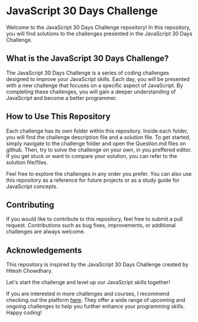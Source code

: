 # JavaScript 30 Days Challenge

Welcome to the JavaScript 30 Days Challenge repository! In this repository, you will find solutions to the challenges presented in the JavaScript 30 Days Challenge.

## What is the JavaScript 30 Days Challenge?

The JavaScript 30 Days Challenge is a series of coding challenges designed to improve your JavaScript skills. Each day, you will be presented with a new challenge that focuses on a specific aspect of JavaScript. By completing these challenges, you will gain a deeper understanding of JavaScript and become a better programmer.

## How to Use This Repository

Each challenge has its own folder within this repository. Inside each folder, you will find the challenge description file and a solution file. To get started, simply navigate to the challenge folder and open the Question.md files on github. Then, try to solve the challenge on your own, in you preffered editor. If you get stuck or want to compare your solution, you can refer to the solution file/files.

Feel free to explore the challenges in any order you prefer. You can also use this repository as a reference for future projects or as a study guide for JavaScript concepts.

## Contributing

If you would like to contribute to this repository, feel free to submit a pull request. Contributions such as bug fixes, improvements, or additional challenges are always welcome.

## Acknowledgements

This repository is inspired by the JavaScript 30 Days Challenge created by Hitesh Chowdhary.

Let's start the challenge and level up our JavaScript skills together!

If you are interested in more challenges and courses, I recommend checking out the platform [here](https://courses.chaicode.com/). They offer a wide range of upcoming and ongoing challenges to help you further enhance your programming skills. Happy coding!


